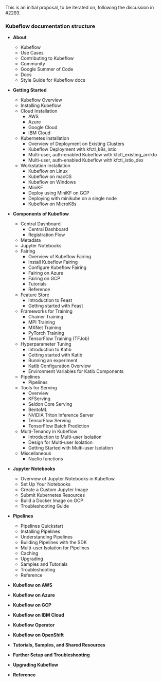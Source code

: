 This is an initial proposal, to be iterated on, following the discussion in #2293.

### Kubeflow documentation structure

- **About**
  - Kubeflow
  - Use Cases
  - Contributing to Kubeflow
  - Community
  - Google Summer of Code
  - Docs
  - Style Guide for Kubeflow docs
  
- **Getting Started**
  - Kubeflow Overview
  - Installing Kubeflow
  - Cloud Installation
    - AWS
    - Azure
    - Google Cloud
    - IBM Cloud
  - Kubernetes installation
    - Overview of Deployment on Existing Clusters
    - Kubeflow Deployment with kfctl_k8s_istio
    - Multi-user, auth-enabled Kubeflow with kfctl_existing_arrikto
    - Multi-user, auth-enabled Kubeflow with kfctl_istio_dex
  - Workstation Installation
    - Kubeflow on Linux
    - Kubeflow on macOS
    - Kubeflow on Windows
    - MiniKF
    - Deploy using MiniKF on GCP
    - Deploying with minikube on a single node
    - Kubeflow on MicroK8s
- **Components of Kubeflow**
  - Central Dashboard
    - Central Dashboard 
    - Registration Flow
  - Metadata
  - Jupyter Notebooks
  - Fairing 
    - Overview of Kubeflow Fairing
    - Install Kubeflow Fairing
    - Configure Kubeflow Fairing
    - Fairing on Azure
    - Fairing on GCP
    - Tutorials
    - Reference
  - Feature Store
    - Introduction to Feast
    - Getting started with Feast
  - Frameworks for Training
    - Chainer Training
    - MPI Training
    - MXNet Training
    - PyTorch Training
    - TensorFlow Training (TFJob)
  - Hyperparameter Tuning
    - Introduction to Katib
    - Getting started with Katib
    - Running an experiment
    - Katib Configuration Overview
    - Environment Variables for Katib Components
  - Pipelines
    - Pipelines
  - Tools for Serving
    - Overview
    - KFServing
    - Seldon Core Serving
    - BentoML
    - NVIDIA Triton Inference Server
    - TensorFlow Serving
    - TensorFlow Batch Prediction
  - Multi-Tenancy in Kubeflow
    - Introduction to Multi-user Isolation
    - Design for Multi-user Isolation
    - Getting Started with Multi-user Isolation
  - Miscellaneous
    - Nuclio functions
- **Jupyter Notebooks**
  - Overview of Jupyter Notebooks in Kubeflow
  - Set Up Your Notebooks
  - Create a Custom Jupyter Image
  - Submit Kubernetes Resources
  - Build a Docker Image on GCP
  - Troubleshooting Guide
- **Pipelines**
  - Pipelines Quickstart
  - Installing Pipelines
  - Understanding Pipelines
  - Building Pipelines with the SDK
  - Multi-user Isolation for Pipelines
  - Caching
  - Upgrading
  - Samples and Tutorials
  - Troubleshooting
  - Reference
- **Kubeflow on AWS**
- **Kubeflow on Azure**
- **Kubeflow on GCP**
- **Kubeflow on IBM Cloud**
- **Kubeflow Operator**
- **Kubeflow on OpenShift**
- **Tutorials, Samples, and Shared Resources**
- **Further Setup and Troubleshooting**
- **Upgrading Kubeflow**
- **Reference**


